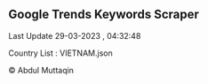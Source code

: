 

## Google Trends Keywords Scraper 
 
Last Update 29-03-2023 , 04:32:48

Country List :
VIETNAM.json



© Abdul Muttaqin 
